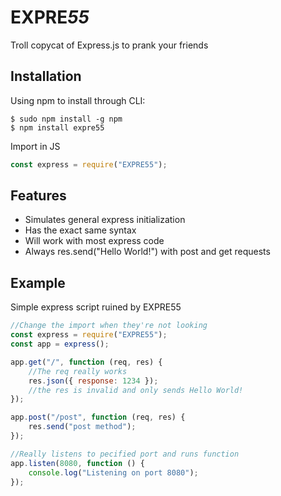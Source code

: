 # EXPRE*55*
Troll copycat of Express.js to prank your friends

## Installation
Using npm to install through CLI:
```shell
$ sudo npm install -g npm
$ npm install expre55
```
Import in JS
```javascript
const express = require("EXPRE55");
```

## Features
 - Simulates general express initialization
 - Has the exact same syntax
 - Will work with most express code
 - Always res.send("Hello World!") with post and get requests

## Example
Simple express script ruined by EXPRE55
```javascript
//Change the import when they're not looking
const express = require("EXPRE55");
const app = express();

app.get("/", function (req, res) {
	//The req really works
	res.json({ response: 1234 });
	//the res is invalid and only sends Hello World!
});

app.post("/post", function (req, res) {
	res.send("post method");
});

//Really listens to pecified port and runs function
app.listen(8080, function () {
	console.log("Listening on port 8080");
});
```